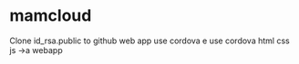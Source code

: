 # mamcloud
Clone  id_rsa.public to github
web app  use  cordova e
use cordova  html  css  js ->a webapp
